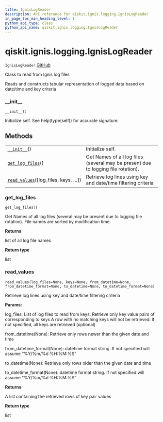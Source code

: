 ```yaml
---
title: IgnisLogReader
description: API reference for qiskit.ignis.logging.IgnisLogReader
in_page_toc_min_heading_level: 1
python_api_type: class
python_api_name: qiskit.ignis.logging.IgnisLogReader
---
```


<span id="qiskit-ignis-logging-ignislogreader" />

# qiskit.ignis.logging.IgnisLogReader

<span id="qiskit.ignis.logging.IgnisLogReader" />

`IgnisLogReader` [GitHub](https://github.com/qiskit-community/qiskit-ignis/tree/stable/0.5/qiskit/ignis/logging/ignis_logging.py "view source code")

Class to read from Ignis log files

Reads and constructs tabular representation of logged data based on date/time and key criteria

### \_\_init\_\_

<span id="qiskit.ignis.logging.IgnisLogReader.__init__" />

`__init__()`

Initialize self. See help(type(self)) for accurate signature.

## Methods

|                                                                                                                                             |                                                                                   |
| ------------------------------------------------------------------------------------------------------------------------------------------- | --------------------------------------------------------------------------------- |
| [`__init__`](#qiskit.ignis.logging.IgnisLogReader.__init__ "qiskit.ignis.logging.IgnisLogReader.__init__")()                                | Initialize self.                                                                  |
| [`get_log_files`](#qiskit.ignis.logging.IgnisLogReader.get_log_files "qiskit.ignis.logging.IgnisLogReader.get_log_files")()                 | Get Names of all log files (several may be present due to logging file rotation). |
| [`read_values`](#qiskit.ignis.logging.IgnisLogReader.read_values "qiskit.ignis.logging.IgnisLogReader.read_values")(\[log\_files, keys, …]) | Retrieve log lines using key and date/time filtering criteria                     |

### get\_log\_files

<span id="qiskit.ignis.logging.IgnisLogReader.get_log_files" />

`get_log_files()`

Get Names of all log files (several may be present due to logging file rotation). File names are sorted by modification time.

**Returns**

list of all log file names

**Return type**

list

### read\_values

<span id="qiskit.ignis.logging.IgnisLogReader.read_values" />

`read_values(log_files=None, keys=None, from_datetime=None, from_datetime_format=None, to_datetime=None, to_datetime_format=None)`

Retrieve log lines using key and date/time filtering criteria

**Params:**

log\_files: List of log files to read from keys: Retrieve only key value pairs of corresponding to keys A row with no matching keys will not be retrieved. If not specified, all keys are retrieved (optional)

from\_datetime(None): Retrieve only rows newer than the given date and time

from\_datetime\_format(None): datetime format string. If not specified will assume “%Y/%m/%d %H:%M:%S”

to\_datetime(None): Retrieve only rows older than the given date and time

to\_datetime\_format(None): datetime format string. If not specified will assume “%Y/%m/%d %H:%M:%S”

**Returns**

A list containing the retrieved rows of key pair values

**Return type**

list

